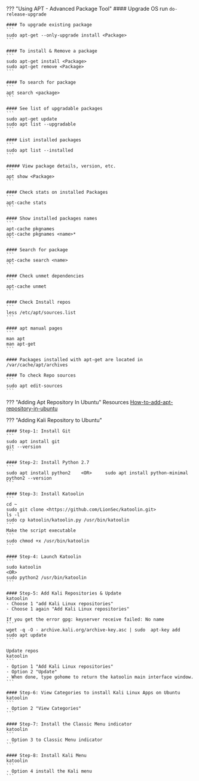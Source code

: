 ??? "Using APT - Advanced Package Tool"
    #### Upgrade OS run
	```
    do-release-upgrade
    ```
    
    #### To upgrade existing package
    ```
    sudo apt-get --only-upgrade install <Package>
    ```

    #### To install & Remove a package
    ```
    sudo apt-get install <Package>
    sudo apt-get remove <Package>
    ```

    #### To search for package
    ```
    apt search <package>
    ```

    #### See list of upgradable packages
    ```
    sudo apt-get update
    sudo apt list --upgradable
    ```

    #### List installed packages
    ```
    sudo apt list --installed
    ```
    
    ##### View package details, version, etc.
    ```
    apt show <Package>
    ```

    #### Check stats on installed Packages
    ```
    apt-cache stats
    ```

    #### Show installed packages names
    ```
    apt-cache pkgnames
    apt-cache pkgnames <name>*
    ```

    #### Search for package
    ```
    apt-cache search <name>
    ```

    #### Check unmet dependencies
    ```
    apt-cache unmet
    ```

    #### Check Install repos
    ```
    less /etc/apt/sources.list
    ```

    #### apt manual pages
    ```
    man apt
    man apt-get
    ```

    #### Packages installed with apt-get are located in /var/cache/apt/archives
    
    #### To check Repo sources
    ```
    sudo apt edit-sources
    ```
    
??? "Adding Apt Repository In Ubuntu"
    Resources [How-to-add-apt-repository-in-ubuntu](https://linuxize.com/post/how-to-add-apt-repository-in-ubuntu/)

        
??? "Adding Kali Repository to Ubuntu"

	#### Step-1: Install Git
	```
    sudo apt install git
	git --version
	```
	
	#### Step-2: Install Python 2.7
	```
    sudo apt install python2    <OR>     sudo apt install python-minimal
	python2 --version
	```
	
	#### Step-3: Install Katoolin
	```
    cd ~
	sudo git clone <https://github.com/LionSec/katoolin.git>
	ls -l
	sudo cp katoolin/katoolin.py /usr/bin/katoolin
    ```
	Make the script executable
	```
    sudo chmod +x /usr/bin/katoolin
	```
	
	#### Step-4: Launch Katoolin
	```
    sudo katoolin
    <OR>
	sudo python2 /usr/bin/katoolin
    ```	
	
	#### Step-5: Add Kali Repositories & Update
	katoolin
	- Choose 1 "add Kali Linux repositories"
	- Choose 1 again "Add Kali Linux repositories"
	
	If you get the error gpg: keyserver receive failed: No name
	```
    wget -q -O - archive.kali.org/archive-key.asc | sudo  apt-key add
	sudo apt update
    ```
	
	Update repos
	katoolin
    ```
	- Option 1 "Add Kali Linux repositories"
	- Option 2 "Update"
	- When done, type gohome to return the katoolin main interface window.
	```
	
	#### Step-6: View Categories to install Kali Linux Apps on Ubuntu
	katoolin
	```
    - Option 2 "View Categories"
	```
	
	#### Step-7: Install the Classic Menu indicator
	katoolin
	```
    - Option 3 to Classic Menu indicator
	```
	
	#### Step-8: Install Kali Menu
	katoolin
	```
    - Option 4 install the Kali menu
    ```


